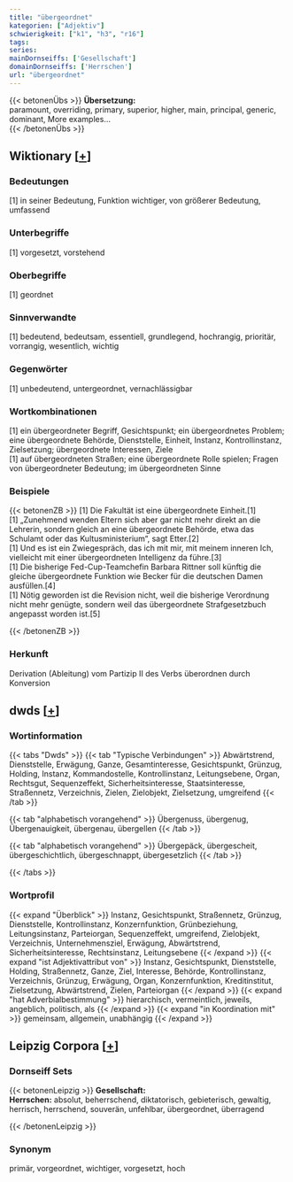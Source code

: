```yaml
---
title: "übergeordnet"
kategorien: ["Adjektiv"]
schwierigkeit: ["k1", "h3", "r16"]
tags:
series:
mainDornseiffs: ['Gesellschaft']
domainDornseiffs: ['Herrschen']
url: "übergeordnet"
---
```


{{< betonenÜbs >}}
**Übersetzung:**  
paramount, overriding, primary, superior, higher, main, principal, generic, dominant, More examples...  
{{< /betonenÜbs >}}

## Wiktionary [[+](https://de.wiktionary.org/wiki/übergeordnet)]

### Bedeutungen
[1] in seiner Bedeutung, Funktion wichtiger, von größerer Bedeutung, umfassend  

### Unterbegriffe
[1] vorgesetzt, vorstehend  

### Oberbegriffe
[1] geordnet  

### Sinnverwandte
[1] bedeutend, bedeutsam, essentiell, grundlegend, hochrangig, prioritär, vorrangig, wesentlich, wichtig  

### Gegenwörter
[1] unbedeutend, untergeordnet, vernachlässigbar  

### Wortkombinationen
[1] ein übergeordneter Begriff, Gesichtspunkt; ein übergeordnetes Problem; eine übergeordnete Behörde, Dienststelle, Einheit, Instanz, Kontrollinstanz, Zielsetzung; übergeordnete Interessen, Ziele  
[1] auf übergeordneten Straßen; eine übergeordnete Rolle spielen; Fragen von übergeordneter Bedeutung; im übergeordneten Sinne  

### Beispiele
{{< betonenZB >}}
[1] Die Fakultät ist eine übergeordnete Einheit.[1]  
[1] „Zunehmend wenden Eltern sich aber gar nicht mehr direkt an die Lehrerin, sondern gleich an eine übergeordnete Behörde, etwa das Schulamt oder das Kultusministerium“, sagt Etter.[2]  
[1] Und es ist ein Zwiegespräch, das ich mit mir, mit meinem inneren Ich, vielleicht mit einer übergeordneten Intelligenz da führe.[3]  
[1] Die bisherige Fed-Cup-Teamchefin Barbara Rittner soll künftig die gleiche übergeordnete Funktion wie Becker für die deutschen Damen ausfüllen.[4]  
[1] Nötig geworden ist die Revision nicht, weil die bisherige Verordnung nicht mehr genügte, sondern weil das übergeordnete Strafgesetzbuch angepasst worden ist.[5]  

{{< /betonenZB >}}
### Herkunft
Derivation (Ableitung) vom Partizip II des Verbs überordnen durch Konversion  



## dwds [[+](https://www.dwds.de/wb/übergeordnet)]

### Wortinformation
{{< tabs "Dwds" >}}
{{< tab "Typische Verbindungen" >}}
Abwärtstrend, Dienststelle, Erwägung, Ganze, Gesamtinteresse, Gesichtspunkt, Grünzug, Holding, Instanz, Kommandostelle, Kontrollinstanz, Leitungsebene, Organ, Rechtsgut, Sequenzeffekt, Sicherheitsinteresse, Staatsinteresse, Straßennetz, Verzeichnis, Zielen, Zielobjekt, Zielsetzung, umgreifend
{{< /tab >}}

{{< tab "alphabetisch vorangehend" >}}
Übergenuss, übergenug, Übergenauigkeit, übergenau, übergellen
{{< /tab >}}

{{< tab "alphabetisch vorangehend" >}}
Übergepäck, übergescheit, übergeschichtlich, übergeschnappt, übergesetzlich
{{< /tab >}}

{{< /tabs >}}

### Wortprofil
{{< expand "Überblick" >}} Instanz, Gesichtspunkt, Straßennetz, Grünzug, Dienststelle, Kontrollinstanz, Konzernfunktion, Grünbeziehung, Leitungsinstanz, Parteiorgan, Sequenzeffekt, umgreifend, Zielobjekt, Verzeichnis, Unternehmensziel, Erwägung, Abwärtstrend, Sicherheitsinteresse, Rechtsinstanz, Leitungsebene {{< /expand >}}
{{< expand "ist Adjektivattribut von" >}} Instanz, Gesichtspunkt, Dienststelle, Holding, Straßennetz, Ganze, Ziel, Interesse, Behörde, Kontrollinstanz, Verzeichnis, Grünzug, Erwägung, Organ, Konzernfunktion, Kreditinstitut, Zielsetzung, Abwärtstrend, Zielen, Parteiorgan {{< /expand >}}
{{< expand "hat Adverbialbestimmung" >}} hierarchisch, vermeintlich, jeweils, angeblich, politisch, als {{< /expand >}}
{{< expand "in Koordination mit" >}} gemeinsam, allgemein, unabhängig {{< /expand >}}

## Leipzig Corpora [[+](https://corpora.uni-leipzig.de/en/res?word=übergeordnet&corpusId=deu_newscrawl-public_2018)]

### Dornseiff Sets
{{< betonenLeipzig >}}
**Gesellschaft:**  
**Herrschen:** absolut, beherrschend, diktatorisch, gebieterisch, gewaltig, herrisch, herrschend, souverän, unfehlbar, übergeordnet, überragend  

{{< /betonenLeipzig >}}

### Synonym
primär, vorgeordnet, wichtiger, vorgesetzt, hoch


